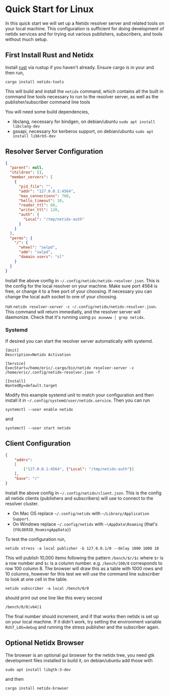 # Quick Start for Linux

In this quick start we will set up a Netidx resolver server and
related tools on your local machine. This configuration is sufficient
for doing development of netidx services and for trying out various
publishers, subscribers, and tools without much setup.

## First Install Rust and Netidx

Install [rust](https://www.rust-lang.org/tools/install) via rustup if
you haven't already. Ensure cargo is in your and then run,

`cargo install netidx-tools`

This will build and install the `netidx` command, which contains all
the built in command line tools necessary to run to the resolver
server, as well as the publisher/subscriber command line tools

You will need some build dependencies,

- libclang, necessary for bindgen, on debian/ubuntu `sudo apt install libclang-dev`
- gssapi, necessary for kerberos support, on debian/ubuntu `sudo apt install libkrb5-dev`

## Resolver Server Configuration

``` json
{
  "parent": null,
  "children": [],
  "member_servers": [
    {
      "pid_file": "",
      "addr": "127.0.0.1:4564",
      "max_connections": 768,
      "hello_timeout": 10,
      "reader_ttl": 60,
      "writer_ttl": 120,
      "auth": {
        "Local": "/tmp/netidx-auth"
      }
    }
  ],
  "perms": {
    "/": {
      "wheel": "swlpd",
      "adm": "swlpd",
      "domain users": "sl"
    }
  }
}
```

Install the above config in
`~/.config/netidx/netidx-resolver.json`. This is the config for the
local resolver on your machine. Make sure port 4564 is free, or change
it to a free port of your choosing. If necessary you can change the
local auth socket to one of your choosing.

run `netidx resolver-server -c
~/.config/netidx/netidx-resolver.json`. This command will return
immediatly, and the resolver server will daemonize. Check that it's
running using `ps auxwww | grep netidx`.

### Systemd

If desired you can start the resolver server automatically with systemd. 

```
[Unit]
Description=Netidx Activation

[Service]
ExecStart=/home/eric/.cargo/bin/netidx resolver-server -c /home/eric/.config/netidx-resolver.json -f

[Install]
WantedBy=default.target
```

Modify this example systemd unit to match your configuration and then
install it in `~/.config/systemd/user/netidx.service`. Then you can run

`systemctl --user enable netidx`

and

`systemctl --user start netidx`

## Client Configuration

``` json
{
    "addrs":
    [
        ["127.0.0.1:4564", {"Local": "/tmp/netidx-auth"}]
    ],
    "base": "/"
}
```

Install the above config in `~/.config/netidx/client.json`. This is
the config all netidx clients (publishers and subscribers) will use to
connect to the resolver cluster.

- On Mac OS replace `~/.config/netidx` with `~/Library/Application Support`.
- On Windows replace `~/.config/netidx` with `~\AppData\Roaming`
  (that's `{FOLDERID_RoamingAppData}`)

To test the configuration run,

`netidx stress -a local publisher -b 127.0.0.1/0 --delay 1000 1000 10`

This will publish 10,000 items following the pattern `/bench/$r/$c`
where `$r` is a row number and `$c` is a column
number. e.g. `/bench/100/8` corresponds to row 100 column 8. The
browser will draw this as a table with 1000 rows and 10 columns,
however for this test we will use the command line subscriber to look
at one cell in the table.

`netidx subscriber -a local /bench/0/0`

should print out one line like this every second

`/bench/0/0|v64|1`

The final number should increment, and if that works then netidx is
set up on your local machine. If it didn't work, try setting the
environment variable `RUST_LOG=debug` and running the stress publisher
and the subscriber again.

## Optional Netidx Browser

The browser is an optional gui browser for the netidx tree, you need
  gtk development files installed to build it, on debian/ubuntu add those with 

`sudo apt install libgtk-3-dev`

and then

`cargo install netidx-browser`
